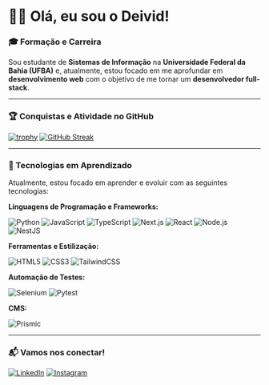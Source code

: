 # 👋🏾 Olá, eu sou o Deivid!

### 🎓 Formação e Carreira

Sou estudante de **Sistemas de Informação** na **Universidade Federal da Bahia (UFBA)** e, atualmente, estou focado em me aprofundar em **desenvolvimento web** com o objetivo de me tornar um **desenvolvedor full-stack**.

---

### 🏆 Conquistas e Atividade no GitHub

[![trophy](https://github-profile-trophy.vercel.app/?username=ynxdeiv&theme=radical)](https://github.com/ryo-ma/github-profile-trophy)
[![GitHub Streak](https://github-readme-streak-stats.herokuapp.com/?user=ynxdeiv&theme=radical&hide_border=true)](https://git.io/streak-stats)

---

### 🚀 Tecnologias em Aprendizado

Atualmente, estou focado em aprender e evoluir com as seguintes tecnologias:

**Linguagens de Programação e Frameworks:**

![Python](https://img.shields.io/badge/Python-3670A0?style=for-the-badge&logo=python&logoColor=ffdd54)
![JavaScript](https://img.shields.io/badge/JavaScript-F7DF1E?style=for-the-badge&logo=javascript&logoColor=black)
![TypeScript](https://img.shields.io/badge/TypeScript-3178C6?style=for-the-badge&logo=typescript&logoColor=white)
![Next.js](https://img.shields.io/badge/Next.js-000000?style=for-the-badge&logo=next.js&logoColor=white)
![React](https://img.shields.io/badge/React-20232A?style=for-the-badge&logo=react&logoColor=61DAFB)
![Node.js](https://img.shields.io/badge/Node.js-339933?style=for-the-badge&logo=nodedotjs&logoColor=white)
![NestJS](https://img.shields.io/badge/nestjs-E0234E?style=for-the-badge&logo=nestjs&logoColor=white)

**Ferramentas e Estilização:**

![HTML5](https://img.shields.io/badge/HTML5-E34F26?style=for-the-badge&logo=html5&logoColor=white)
![CSS3](https://img.shields.io/badge/CSS3-1572B6?style=for-the-badge&logo=css3&logoColor=white)
![TailwindCSS](https://img.shields.io/badge/tailwindcss-06B6D4?style=for-the-badge&logo=tailwindcss&logoColor=white)

**Automação de Testes:**

![Selenium](https://img.shields.io/badge/Selenium-43B02A?style=for-the-badge&logo=selenium&logoColor=white)
![Pytest](https://img.shields.io/badge/Pytest-0A9EDC?style=for-the-badge&logo=pytest&logoColor=white)

**CMS:**

![Prismic](https://img.shields.io/badge/Prismic-5163BA?style=for-the-badge&logo=prismic&logoColor=white)

---

### 📬 Vamos nos conectar!


[![LinkedIn](https://img.shields.io/badge/LinkedIn-0077B5?style=for-the-badge&logo=linkedin&logoColor=white)](https://www.linkedin.com/in/deivcst/)
[![Instagram](https://img.shields.io/badge/Instagram-E4405F?style=for-the-badge&logo=instagram&logoColor=white)](https://instagram.com/prodbydeiv)
